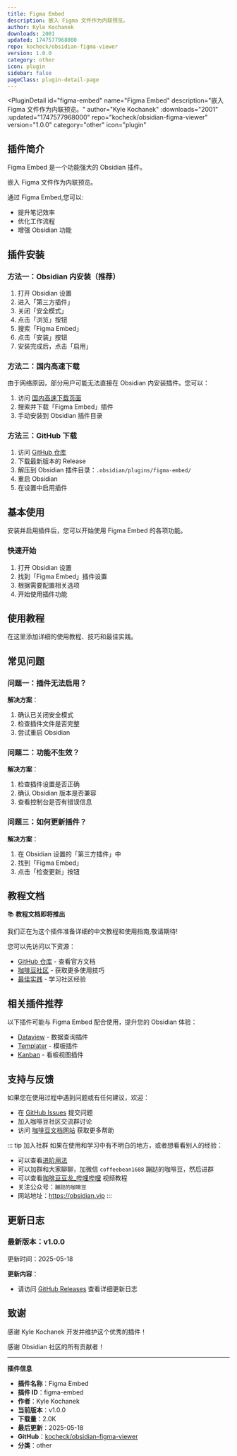 ```yaml
---
title: Figma Embed
description: 嵌入 Figma 文件作为内联预览。
author: Kyle Kochanek
downloads: 2001
updated: 1747577968000
repo: kocheck/obsidian-figma-viewer
version: 1.0.0
category: other
icon: plugin
sidebar: false
pageClass: plugin-detail-page
---
```


<PluginDetail
  id="figma-embed"
  name="Figma Embed"
  description="嵌入 Figma 文件作为内联预览。"
  author="Kyle Kochanek"
  :downloads="2001"
  :updated="1747577968000"
  repo="kocheck/obsidian-figma-viewer"
  version="1.0.0"
  category="other"
  icon="plugin"
>

<!-- AUTO_GENERATED_START -->
## 插件简介

Figma Embed 是一个功能强大的 Obsidian 插件。

嵌入 Figma 文件作为内联预览。

通过 Figma Embed,您可以:

- 提升笔记效率
- 优化工作流程
- 增强 Obsidian 功能

<!-- AUTO_GENERATED_END -->

<!-- AUTO_GENERATED_START -->
## 插件安装

### 方法一：Obsidian 内安装（推荐）

1. 打开 Obsidian 设置
2. 进入「第三方插件」
3. 关闭「安全模式」
4. 点击「浏览」按钮
5. 搜索「Figma Embed」
6. 点击「安装」按钮
7. 安装完成后，点击「启用」

### 方法二：国内高速下载

由于网络原因，部分用户可能无法直接在 Obsidian 内安装插件。您可以：

1. 访问 [国内高速下载页面](/zh/documentation/obsidian-plugins-download.html)
2. 搜索并下载「Figma Embed」插件
3. 手动安装到 Obsidian 插件目录

### 方法三：GitHub 下载

1. 访问 [GitHub 仓库](https://github.com/kocheck/obsidian-figma-viewer)
2. 下载最新版本的 Release
3. 解压到 Obsidian 插件目录：`.obsidian/plugins/figma-embed/`
4. 重启 Obsidian
5. 在设置中启用插件

## 基本使用

安装并启用插件后，您可以开始使用 Figma Embed 的各项功能。

### 快速开始

1. 打开 Obsidian 设置
2. 找到「Figma Embed」插件设置
3. 根据需要配置相关选项
4. 开始使用插件功能

<!-- AUTO_GENERATED_END -->

<!-- CUSTOM_CONTENT_START:tutorial -->
## 使用教程

在这里添加详细的使用教程、技巧和最佳实践。

<!-- CUSTOM_CONTENT_END:tutorial -->

<!-- SHARED_CONTENT_START -->
## 常见问题

### 问题一：插件无法启用？

**解决方案**：
1. 确认已关闭安全模式
2. 检查插件文件是否完整
3. 尝试重启 Obsidian

### 问题二：功能不生效？

**解决方案**：
1. 检查插件设置是否正确
2. 确认 Obsidian 版本是否兼容
3. 查看控制台是否有错误信息

### 问题三：如何更新插件？

**解决方案**：
1. 在 Obsidian 设置的「第三方插件」中
2. 找到「Figma Embed」
3. 点击「检查更新」按钮

## 教程文档

📚 **教程文档即将推出**

我们正在为这个插件准备详细的中文教程和使用指南,敬请期待!

您可以先访问以下资源：
- [GitHub 仓库](https://github.com/kocheck/obsidian-figma-viewer) - 查看官方文档
- [咖啡豆社区](/zh/bases/) - 获取更多使用技巧
- [最佳实践](/zh/best-practices/) - 学习社区经验

## 相关插件推荐

以下插件可能与 Figma Embed 配合使用，提升您的 Obsidian 体验：

- [Dataview](/zh/plugins/dataview.html) - 数据查询插件
- [Templater](/zh/plugins/templater-obsidian.html) - 模板插件
- [Kanban](/zh/plugins/obsidian-kanban.html) - 看板视图插件

## 支持与反馈

如果您在使用过程中遇到问题或有任何建议，欢迎：

- 在 [GitHub Issues](https://github.com/kocheck/obsidian-figma-viewer/issues) 提交问题
- 加入咖啡豆社区交流群讨论
- 访问 [咖啡豆文档网站](https://obsidian.vip) 获取更多帮助

::: tip 加入社群
如果在使用和学习中有不明白的地方，或者想看看别人的经验：
- 可以查看[进阶用法](/zh/advanced)
- 可以加群和大家聊聊，加微信 `coffeebean1688` 蹦跶的咖啡豆，然后进群
- 可以查看[咖啡豆豆龙_哔哩哔哩](https://space.bilibili.com/618777356) 视频教程
- 关注公众号：`蹦跶的咖啡豆`
- 网站地址：https://obsidian.vip
:::
<!-- SHARED_CONTENT_END -->

<!-- AUTO_GENERATED_START -->
## 更新日志

### 最新版本：v1.0.0

更新时间：2025-05-18

**更新内容**：
- 请访问 [GitHub Releases](https://github.com/kocheck/obsidian-figma-viewer/releases) 查看详细更新日志

## 致谢

感谢 Kyle Kochanek 开发并维护这个优秀的插件！

感谢 Obsidian 社区的所有贡献者！

---

**插件信息**
- **插件名称**：Figma Embed
- **插件 ID**：figma-embed
- **作者**：Kyle Kochanek
- **当前版本**：v1.0.0
- **下载量**：2.0K
- **最后更新**：2025-05-18
- **GitHub**：[kocheck/obsidian-figma-viewer](https://github.com/kocheck/obsidian-figma-viewer)
- **分类**：other
<!-- AUTO_GENERATED_END -->

</PluginDetail>


